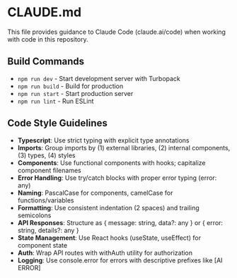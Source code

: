 # CLAUDE.md

This file provides guidance to Claude Code (claude.ai/code) when working with code in this repository.

## Build Commands
- `npm run dev` - Start development server with Turbopack
- `npm run build` - Build for production
- `npm run start` - Start production server
- `npm run lint` - Run ESLint

## Code Style Guidelines
- **Typescript**: Use strict typing with explicit type annotations
- **Imports**: Group imports by (1) external libraries, (2) internal components, (3) types, (4) styles
- **Components**: Use functional components with hooks; capitalize component filenames
- **Error Handling**: Use try/catch blocks with proper error typing (error: any)
- **Naming**: PascalCase for components, camelCase for functions/variables
- **Formatting**: Use consistent indentation (2 spaces) and trailing semicolons
- **API Responses**: Structure as { message: string, data?: any } or { error: string, details?: any }
- **State Management**: Use React hooks (useState, useEffect) for component state
- **Auth**: Wrap API routes with withAuth utility for authorization
- **Logging**: Use console.error for errors with descriptive prefixes like [AI ERROR]